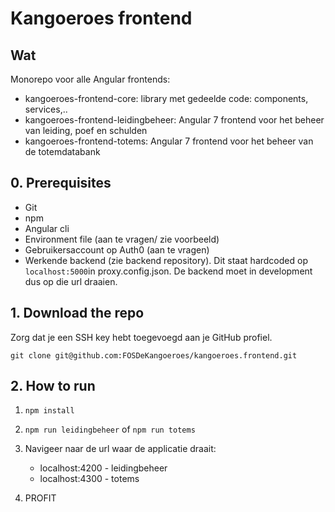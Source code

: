 # Kangoeroes frontend

## Wat

Monorepo voor alle Angular frontends:

- kangoeroes-frontend-core: library met gedeelde code: components, services,..
- kangoeroes-frontend-leidingbeheer: Angular 7 frontend voor het beheer van leiding, poef en schulden
- kangoeroes-frontend-totems: Angular 7 frontend voor het beheer van de totemdatabank

## 0. Prerequisites

- Git
- npm
- Angular cli
- Environment file (aan te vragen/ zie voorbeeld)
- Gebruikersaccount op Auth0 (aan te vragen)
- Werkende backend (zie backend repository). Dit staat  hardcoded op `localhost:5000`in proxy.config.json. De backend moet in development dus op die url draaien.

## 1. Download the repo

Zorg dat je een SSH key hebt toegevoegd aan je GitHub profiel.

``` git
git clone git@github.com:FOSDeKangoeroes/kangoeroes.frontend.git
```

## 2. How to run

1. `npm install`
2. `npm run leidingbeheer` of `npm run totems`
3. Navigeer naar de url waar de applicatie draait:

    - localhost:4200 - leidingbeheer
    - localhost:4300 - totems

4. PROFIT
